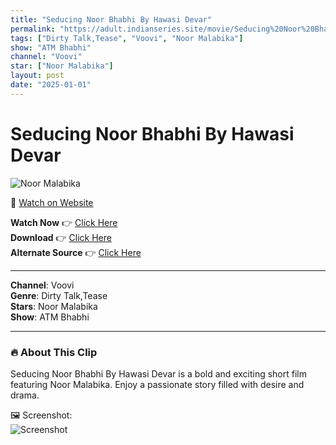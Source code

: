 ```yaml
---
title: "Seducing Noor Bhabhi By Hawasi Devar"
permalink: "https://adult.indianseries.site/movie/Seducing%20Noor%20Bhabhi%20By%20Hawasi%20Devar"
tags: ["Dirty Talk,Tease", "Voovi", "Noor Malabika"]
show: "ATM Bhabhi"
channel: "Voovi"
star: ["Noor Malabika"]
layout: post
date: "2025-01-01"
---
```


# Seducing Noor Bhabhi By Hawasi Devar

![Noor Malabika](https://shorts.desisins.com/wp-content/uploads/2024/06/Noor-Bhabhi-ATM-Bhabhi-Voovi-DesiSins.com_.jpg)

🔗 [Watch on Website](https://adult.indianseries.site/movie/Seducing%20Noor%20Bhabhi%20By%20Hawasi%20Devar)

**Watch Now** 👉 [Click Here](https://adult.indianseries.site/movie/Seducing%20Noor%20Bhabhi%20By%20Hawasi%20Devar)  
**Download** 👉 [Click Here](https://adult.indianseries.site/movie/Seducing%20Noor%20Bhabhi%20By%20Hawasi%20Devar)  
**Alternate Source** 👉 [Click Here](https://adult.indianseries.site/movie/Seducing%20Noor%20Bhabhi%20By%20Hawasi%20Devar)

---

**Channel**: Voovi  
**Genre**: Dirty Talk,Tease  
**Stars**: Noor Malabika  
**Show**: ATM Bhabhi

---

### 🔥 About This Clip

Seducing Noor Bhabhi By Hawasi Devar is a bold and exciting short film featuring Noor Malabika. Enjoy a passionate story filled with desire and drama.
 
🖼️ Screenshot:  
![Screenshot](https://shorts.desisins.com/wp-content/uploads/2024/06/Noor-Bhabhi-ATM-Bhabhi-Voovi-DesiSins.com_.jpg)
